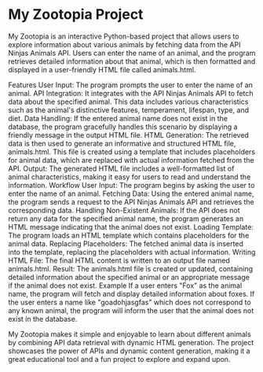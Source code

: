 # My Zootopia Project
My Zootopia is an interactive Python-based project that allows users to explore information about 
various animals by fetching data from the API Ninjas Animals API. 
Users can enter the name of an animal, and the program retrieves detailed information about that animal,
which is then formatted and displayed in a user-friendly HTML file called animals.html.

Features
User Input: The program prompts the user to enter the name of an animal.
API Integration: It integrates with the API Ninjas Animals API to fetch data about the specified animal. This data includes various characteristics such as the animal's distinctive features, temperament, lifespan, type, and diet.
Data Handling: If the entered animal name does not exist in the database, the program gracefully handles this scenario by displaying a friendly message in the output HTML file.
HTML Generation: The retrieved data is then used to generate an informative and structured HTML file, animals.html. This file is created using a template that includes placeholders for animal data, which are replaced with actual information fetched from the API.
Output: The generated HTML file includes a well-formatted list of animal characteristics, making it easy for users to read and understand the information.
Workflow
User Input: The program begins by asking the user to enter the name of an animal.
Fetching Data: Using the entered animal name, the program sends a request to the API Ninjas Animals API and retrieves the corresponding data.
Handling Non-Existent Animals: If the API does not return any data for the specified animal name, the program generates an HTML message indicating that the animal does not exist.
Loading Template: The program loads an HTML template which contains placeholders for the animal data.
Replacing Placeholders: The fetched animal data is inserted into the template, replacing the placeholders with actual information.
Writing HTML File: The final HTML content is written to an output file named animals.html.
Result: The animals.html file is created or updated, containing detailed information about the specified animal or an appropriate message if the animal does not exist.
Example
If a user enters "Fox" as the animal name, the program will fetch and display detailed information about foxes. If the user enters a name like "goadohjasgfas" which does not correspond to any known animal, the program will inform the user that the animal does not exist in the database.

My Zootopia makes it simple and enjoyable to learn about different animals by combining API data retrieval with dynamic HTML generation. The project showcases the power of APIs and dynamic content generation, making it a great educational tool and a fun project to explore and expand upon.
